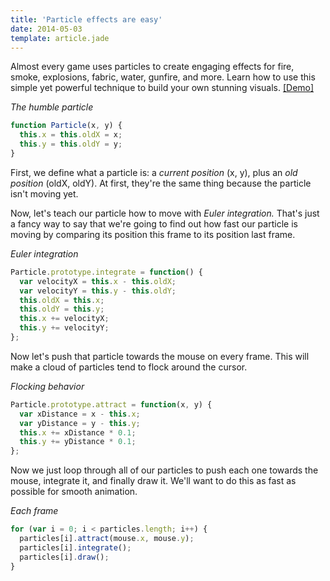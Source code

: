 ```yaml
---
title: 'Particle effects are easy'
date: 2014-05-03
template: article.jade
---
```


Almost every game uses particles to create engaging effects for
fire, smoke, explosions, fabric, water, gunfire, and more.
Learn how to use this simple yet powerful technique to build your own stunning visuals.
[ [Demo] ](/articles/particles-demo/)

*The humble particle*
```js
function Particle(x, y) {
  this.x = this.oldX = x;
  this.y = this.oldY = y;
}
```

First, we define what a particle is: a *current position* (x, y),
plus an *old position* (oldX, oldY). At first, they're the same thing
because the particle isn't moving yet.

Now, let's teach our particle how to move with *Euler integration.*
That's just a fancy way to say that we're going to find out how fast our
particle is moving by comparing its position this frame to its position last frame.

*Euler integration*
```js
Particle.prototype.integrate = function() {
  var velocityX = this.x - this.oldX;
  var velocityY = this.y - this.oldY;
  this.oldX = this.x;
  this.oldY = this.y;
  this.x += velocityX;
  this.y += velocityY;
};
```

Now let's push that particle towards the mouse on every frame.
This will make a cloud of particles tend to flock around the cursor.

*Flocking behavior*
```js
Particle.prototype.attract = function(x, y) {
  var xDistance = x - this.x;
  var yDistance = y - this.y;
  this.x += xDistance * 0.1;
  this.y += yDistance * 0.1;
};
```

Now we just loop through all of our particles to
push each one towards the mouse, integrate it, and finally draw it.
We'll want to do this as fast as possible for smooth animation.

*Each frame*
```js
for (var i = 0; i < particles.length; i++) {
  particles[i].attract(mouse.x, mouse.y);
  particles[i].integrate();
  particles[i].draw();
}
```
